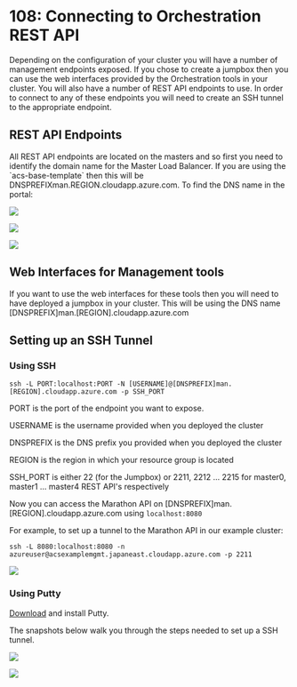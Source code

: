 # 108: Connecting to Orchestration REST API

Depending on the configuration of your cluster you will have a number of management endpoints exposed. If you chose to create a jumpbox then you can use the web interfaces provided by the Orchestration tools in your cluster. You will also have a number of REST API endpoints to use. In order to connect to any of these endpoints you will need to create an SSH tunnel to the appropriate endpoint.

## REST API Endpoints

All REST API endpoints are located on the masters and so first you need to identify the domain name for the Master Load Balancer. If you are using the \`acs-base-template\` then this will be DNSPREFIXman.REGION.cloudapp.azure.com. To find the DNS name in the portal:

![](images/108/media/image1.png)

![](images/108/media/image2.png)

![](images/108/media/image3.png)

## Web Interfaces for Management tools

If you want to use the web interfaces for these tools then you will need to have deployed a jumpbox in your cluster. This will be using the DNS name \[DNSPREFIX\]man.\[REGION\].cloudapp.azure.com

## Setting up an SSH Tunnel

### Using SSH

```
ssh -L PORT:localhost:PORT -N [USERNAME]@[DNSPREFIX]man.[REGION].cloudapp.azure.com -p SSH_PORT
```

PORT is the port of the endpoint you want to expose.

USERNAME is the username provided when you deployed the cluster

DNSPREFIX is the DNS prefix you provided when you deployed the cluster

REGION is the region in which your resource group is located

SSH_PORT is either 22 (for the Jumpbox) or 2211, 2212 … 2215 for master0, master1 … master4 REST API's respectively

Now you can access the Marathon API on \[DNSPREFIX\]man.\[REGION\].cloudapp.azure.com using ```localhost:8080```

For example, to set up a tunnel to the Marathon API in our example cluster:

```
ssh -L 8080:localhost:8080 -n azureuser@acsexamplemgmt.japaneast.cloudapp.azure.com -p 2211
```

![](images/108/media/image4.png)

### Using Putty

[Download](http://www.putty.org/) and install Putty.

The snapshots below walk you through the steps needed to set up a SSH tunnel.

![](images/108/media/image5.png)

![](images/108/media/image6.png)
